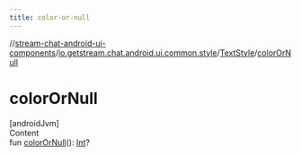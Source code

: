 ```yaml
---
title: color-or-null
---
```

//[stream-chat-android-ui-components](../../../index.md)/[io.getstream.chat.android.ui.common.style](../index.md)/[TextStyle](index.md)/[colorOrNull](colorOrNull.md)



# colorOrNull  
[androidJvm]  
Content  
fun [colorOrNull](colorOrNull.md)(): [Int](https://kotlinlang.org/api/latest/jvm/stdlib/kotlin/-int/index.html)?  



